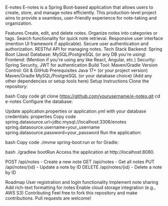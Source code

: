 E-notes
E-notes is a Spring Boot-based application that allows users to create, store, and manage notes efficiently. This production-level project aims to provide a seamless, user-friendly experience for note-taking and organization.

Features
Create, edit, and delete notes.
Organize notes into categories or tags.
Search functionality for quick note retrieval.
Responsive user interface (mention UI framework if applicable).
Secure user authentication and authorization.
RESTful API for managing notes.
Tech Stack
Backend: Spring Boot (Java)
Database: MySQL/PostgreSQL (or any DB you're using)
Frontend: (Mention if you're using any like React, Angular, etc.)
Security: Spring Security, JWT for authentication
Build Tool: Maven/Gradle
Version Control: Git & GitHub
Prerequisites
Java 17+ (or your project version)
Maven/Gradle
MySQL/PostgreSQL (or your database choice)
(Add any other dependencies or setup tools here)
Setup Instructions
Clone the repository:

bash
Copy code
git clone https://github.com/yourusername/e-notes.git
cd e-notes
Configure the database:

Update application.properties or application.yml with your database credentials:
properties
Copy code
spring.datasource.url=jdbc:mysql://localhost:3306/enotes
spring.datasource.username=your_username
spring.datasource.password=your_password
Run the application:

bash
Copy code
./mvnw spring-boot:run
or for Gradle:

bash
./gradlew bootRun
Access the application at http://localhost:8080.


POST /api/notes - Create a new note
GET /api/notes - Get all notes
PUT /api/notes/{id} - Update a note by ID
DELETE /api/notes/{id} - Delete a note by ID

Roadmap
 User registration and login functionality
 Implement note sharing
 Add rich-text formatting for notes
 Enable cloud storage integration (e.g., AWS S3)
Contributing
Feel free to fork this repository and make contributions. Pull requests are welcome!

